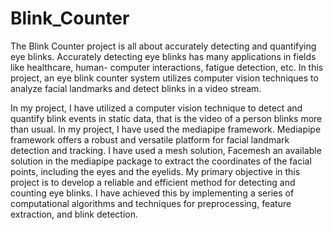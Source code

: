 # Blink_Counter
The Blink Counter project is all about accurately detecting and quantifying eye blinks. Accurately detecting eye blinks has many applications in fields like healthcare, human- computer interactions, fatigue detection, etc. In this project, an eye blink counter system utilizes computer vision techniques to analyze facial landmarks and detect blinks in a video stream.

In my project, I have utilized a computer vision technique to detect and quantify blink events in static data, that is the video of a person blinks more than usual. In my project, I have used the mediapipe framework. Mediapipe framework offers a robust and versatile platform for facial landmark detection and tracking. I have used a mesh solution, Facemesh an available solution in the mediapipe package to extract the coordinates of the facial points, including the eyes and the eyelids. My primary objective in this project is to develop a reliable and efficient method for detecting and counting eye blinks. I have achieved this by implementing a series of computational algorithms and techniques for preprocessing, feature extraction, and blink detection.
